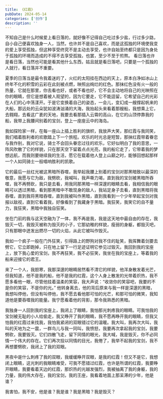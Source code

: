 ```yaml
---
title: 《红霞》
pubDate: 2024-05-14
categories: ['创作']
description: ''
---
```

不知自己是什么时候爱上看日落的，就好像不记得自己吃过多少盐，行过多少路，自小自己便喜欢独身一人，当然，也许并不是自己喜欢，而是这孤独的环境使我变的爱上享受孤独，但这种享受终究不是主动去享受，也许自始至终都只是因为身处于孤独的环境而造成的不得不去享受孤独，也罢，至少不至于煎熬。
看日落也许是看日落，当然也可能是看其他什么东西，姑且就是看日落吧，只要是一个孤独的人就行，看日落并不重要。

夏季的日落当是最令我着迷的了，火红的太阳挂在西边的天上，原本白净如冰山上终年不化的积雪的云彩在此刻被点燃，映照出绚烂的红色。那抹红色没有火一般的热量，它就在那里，你去看也好，或者不看也好，它不会主动地将自己的光映照在你的眼睛，但它是想着被人观望的，因为它要走，它不能逗留，它希望自己的光彩在人们的心中荡漾开。于是它变换着自己的姿态，一会儿，变幻成一艘撑起帆来的大船，那远处的云朵犹如波涛汹涌的大海，我抬起头来看着那艘船，我想乘上它，去翱翔，去看这广袤的天地，我要去看那插入云霄的高山，在它的山顶停靠我的船，我带上我腰间别着的宝剑，登上一座座云中的海岛。

我如探险家一样，在每一座山上插上胜利的旗帜，我放声大笑，那红霞与我同笑，我们唱着胜利者的欢歌踏上下一个旅程。欢乐的时光总是短暂，那抹红霞带着眷恋与我作别，我对它说，骑士不会回头眷恋过往的欢乐，它好似明白了我的意思，一阵风吹散了它的样貌，只在那天空下留着点点光亮，我的船它走了，它带着我的梦想远航，而我则要继续我的生活，愿它在载着他人登上山巅之时，能够回想起那样一个人如同骑士一般唱响胜利的凯歌。

它的最后一丝红光被这黑暗所吞噬，我举起我腰上别着的宝剑对那黑暗致以最深的敬意，我愿与它为敌，我劈砍，我喊叫，我声嘶力竭，直到我的宝剑被黑暗所吞噬，我不再劈砍，我只是去看，用我同那黑暗一样深邃的眼睛去看，我相信我的眼睛可以透过黑暗，看到那黑暗中不敢现身的敌人，我站定身子去看，直到黑暗将我吞噬，直到我将黑暗吞噬，直到我被叫作黑暗，直到我看到一个少年举起宝剑对我报以敌视，直到它看着我，好像看到了我藏身于黑暗。我狂笑，我笑它的自不量力，我狂笑，黑暗中我独自狂笑。

坐在门前的我与这天空融为了一体，我不再是我，我是这天地中最自由的存在，我毁灭一切，我毁灭被称为毁灭的小子，它那幼稚的样貌，瘦弱的身躯，都毁灭吧，只有那眼中迸发出燃尽一切的火焰，从此它被叫作毁灭。

我如一个疯子一般在门外狂笑，引得路上的野狗对我不住的耻笑，我挥舞着剑要去劈它，它立即跑掉，只在地上留下一行足迹证明它参见过毁灭。我回到我的宝座上，放下我心爱的宝剑，我不再狂笑，我不必狂笑，我坐在我的宝座上，等着我的船来迎接它的君王。

来了一个人，我胆寒，我那深邃的眼睛居然看不清它的样貌，他浑身散发着光芒，但我知道，他不是我的船，他不是我的红霞，这个人身上散发的光带着炽热，我不愿多看他一眼，尽管他挂着温柔的笑容，我大声说：“收敛你的笑容吧，我要的不是你的笑容，不是你的光。”
他转身离去，他的背后原来与我一样是深邃的黑暗，我想叫停他，但没有叫停他，我不愿去看他那可怕的光芒，和那可怕的微笑，我知道他是要吞噬我的能量。我宁愿看着他的背影，那令我熟悉的黑暗。

我独身一人回到我的宝座上，我闭上了眼睛，我怕那光刺疼我的眼睛。可我怕我的宝剑被无耻的小人给偷走，我又睁开了我的眼睛，我不愿再睁开我的眼睛，但我又怕我的红霞过来找我，我怕我紧闭的双眼错过它的温暖。我大叫，我再次大叫，我叫的天地为之一震，一群鸟儿与我一同叫，我愤怒，我要再次拿起我的宝剑，我要劈砍，我要毁灭。它们四散飞走，留下同情的眼光，我大喊，我是毁灭，你不必同情一个伟大的存在。它们再次投以同情的目光，我倦了，我举不起我的宝剑，我不再想要劈砍，我闭上了我的双眼。

黑夜中是什么刺疼了我的双眼，我缓缓睁开双眼，是我的红霞！但又不是它，我想闭上眼睛，这光刺的我眼睛难受，可我不愿错过红霞，也许是所谓的红霞，我要睁开眼睛，我要看着天边的红霞，那炽热的光越发强烈，我被抽离了我的身躯，我的力量，我的伟大存在，我的宝剑，我的王座，我看着地面上那呆滞的少年，他是谁？

我害怕，我不安，他是谁？我是谁？我是黑暗？我是毁灭？
